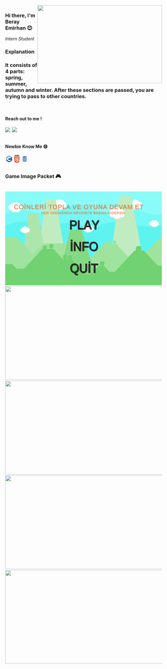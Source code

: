 <image src="https://media.giphy.com/media/3oz8xSjBmD1ZyELqW4/giphy.gif" aLign="right" width="400" height="250">


  ### Hi there, I'm Beray Emirhan 😊
  *Intern Student*
  
  ### Explanation 
  ### It consists of 4 parts: spring, summer, autumn and winter. After these sections are passed, you are trying to pass to other countries.
  <br />
  
  
  #### Reach out to me !

  [<img width="22" src="https://unpkg.com/simple-icons@v6/icons/instagram.svg" aLign="Left" />][instagram]
  [<img width="22" src="https://unpkg.com/simple-icons@v6/icons/twitter.svg" aLign="Left" />][twitter]
  
  [instagram]:https://www.instagram.com/sensoyberayy/
  [twitter]:https://twitter.com/SensoyBerayy
  
  <br />
  <br />
  
  #### Newbie Know Me 😄
  
  <img aLign="Left" src="https://raw.githubusercontent.com/github/explore/f3e22f0dca2be955676bc70d6214b95b13354ee8/topics/c/c.png" width="25" height="25">
  <img aLign="Left" src="https://raw.githubusercontent.com/github/explore/80688e429a7d4ef2fca1e82350fe8e3517d3494d/topics/html/html.png" width="25" height="25">
  <img aLign="Left" src="https://raw.githubusercontent.com/github/explore/80688e429a7d4ef2fca1e82350fe8e3517d3494d/topics/sql/sql.png" width="25" height="25">
  
  <br />
  <br />
  
   ### Game Image Packet 🎮
  <br />
  
  <img  src="https://github.com/berayemirhan/Game-Project/blob/main/SuperAdam/Readmeİmage/Menü.png" width="600" height="300">
  <br />
  <img  src="https://github.com/berayemirhan/Game-Project/blob/main/SuperAdam/Readmeİmage/Settings.JPG" width="600" height="300">
  <br />
  <img  src="https://github.com/berayemirhan/Game-Project/blob/main/SuperAdam/Readmeİmage/Design.JPG" width="600" height="300">
  <br />
  <img  src="https://github.com/berayemirhan/Game-Project/blob/main/SuperAdam/Readmeİmage/Game.JPG" width="600" height="300">
  <br />
  <img  src="https://github.com/berayemirhan/Game-Project/blob/main/SuperAdam/Readmeİmage/game2.JPG" width="600" height="300">
  <br />
  
  
  

